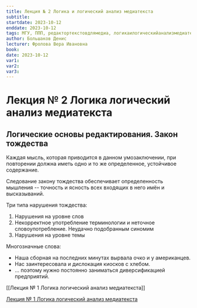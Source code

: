 ```yaml
---
title: Лекция № 2 Логика и логический анализ медиатекста
subtitle:
startdate: 2023-10-12
enddate: 2023-10-12
tags: МГУ, ППП, редактортекстовдлямедиа, логикаилогическийанализмедиатекста
author: Большаков Денис
lecturer: Фролова Вера Ивановна
book:
date: 2023-10-12
var1:
var2:
var3:
---
```

# Лекция № 2 Логика логический анализ медиатекста



## Логические основы редактирования. Закон тождества

Каждая мысль, которая приводится в данном умозаключении, при повторении должна иметь одно и то же определенное, устойчивое содержание. 

Следование закону тождества обеспечивает определенность мышления -- точность и ясность всех входящих в него имён и высказываний. 


Три типа нарушения тождества:
1. Нарушения на уровне слов
2. Некорректное употребление терминологии и неточное словоупотребление. Неудачно подобранным синомим
4. Нарушения на уровне темы


Многозначные слова:
* Наша сборная на последних минутах вырвала очко и у американцев. 
* Нас заинтересовала и дислокация киосков с хлебом.
* ... поэтому нужно постоянно заниматься диверсификацией предприятий. 

[[Лекция № 1 Логика логический анализ медиатекста]]

[Лекция № 1 Логика логический анализ медиатекста](https://github.com/denisbolshakoff/MSU/blob/main/Логика%20логический%20анализ%20медиатекста/Лекция%20№%201%20Логика%20логический%20анализ%20медиатекста.md)